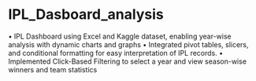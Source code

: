 # IPL_Dasboard_analysis
• IPL Dashboard using Excel and Kaggle dataset, enabling year-wise analysis with dynamic charts and graphs
• Integrated pivot tables, slicers, and conditional formatting for easy interpretation of IPL records.
• Implemented Click-Based Filtering to select a year and view season-wise winners and team statistics
